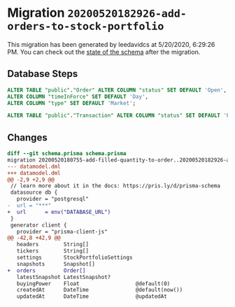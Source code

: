 # Migration `20200520182926-add-orders-to-stock-portfolio`

This migration has been generated by leedavidcs at 5/20/2020, 6:29:26 PM.
You can check out the [state of the schema](./schema.prisma) after the migration.

## Database Steps

```sql
ALTER TABLE "public"."Order" ALTER COLUMN "status" SET DEFAULT 'Open',
ALTER COLUMN "timeInForce" SET DEFAULT 'Day',
ALTER COLUMN "type" SET DEFAULT 'Market';

ALTER TABLE "public"."Transaction" ALTER COLUMN "status" SET DEFAULT 'PENDING';
```

## Changes

```diff
diff --git schema.prisma schema.prisma
migration 20200520180755-add-filled-quantity-to-order..20200520182926-add-orders-to-stock-portfolio
--- datamodel.dml
+++ datamodel.dml
@@ -2,9 +2,9 @@
 // learn more about it in the docs: https://pris.ly/d/prisma-schema
 datasource db {
   provider = "postgresql"
-  url = "***"
+  url      = env("DATABASE_URL")
 }
 generator client {
   provider = "prisma-client-js"
@@ -42,8 +42,9 @@
   headers        String[]
   tickers        String[]
   settings       StockPortfolioSettings
   snapshots      Snapshot[]
+  orders         Order[]
   latestSnapshot LatestSnapshot?
   buyingPower    Float                  @default(0)
   createdAt      DateTime               @default(now())
   updatedAt      DateTime               @updatedAt
```



